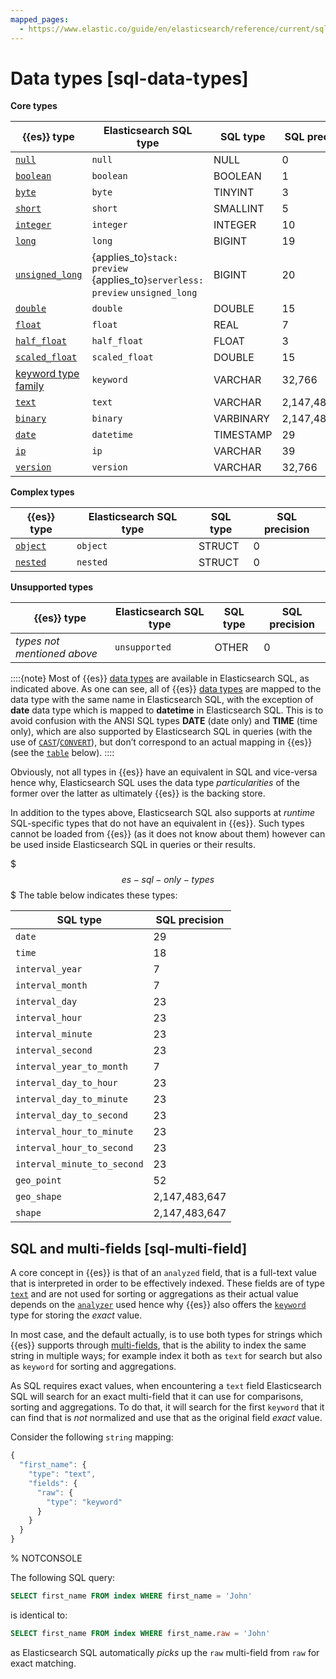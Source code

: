 ```yaml
---
mapped_pages:
  - https://www.elastic.co/guide/en/elasticsearch/reference/current/sql-data-types.html
---
```


# Data types [sql-data-types]

**Core types**

| **{{es}} type** | **Elasticsearch SQL type** | **SQL type** | **SQL precision** |
| --- | --- | --- | --- |
| [`null`](/reference/elasticsearch/mapping-reference/null-value.md) | `null` | NULL | 0 |
| [`boolean`](/reference/elasticsearch/mapping-reference/boolean.md) | `boolean` | BOOLEAN | 1 |
| [`byte`](/reference/elasticsearch/mapping-reference/number.md) | `byte` | TINYINT | 3 |
| [`short`](/reference/elasticsearch/mapping-reference/number.md) | `short` | SMALLINT | 5 |
| [`integer`](/reference/elasticsearch/mapping-reference/number.md) | `integer` | INTEGER | 10 |
| [`long`](/reference/elasticsearch/mapping-reference/number.md) | `long` | BIGINT | 19 |
| [`unsigned_long`](/reference/elasticsearch/mapping-reference/number.md) | {applies_to}`stack: preview` {applies_to}`serverless: preview` `unsigned_long` | BIGINT | 20 |
| [`double`](/reference/elasticsearch/mapping-reference/number.md) | `double` | DOUBLE | 15 |
| [`float`](/reference/elasticsearch/mapping-reference/number.md) | `float` | REAL | 7 |
| [`half_float`](/reference/elasticsearch/mapping-reference/number.md) | `half_float` | FLOAT | 3 |
| [`scaled_float`](/reference/elasticsearch/mapping-reference/number.md) | `scaled_float` | DOUBLE | 15 |
| [keyword type family](/reference/elasticsearch/mapping-reference/keyword.md) | `keyword` | VARCHAR | 32,766 |
| [`text`](/reference/elasticsearch/mapping-reference/text.md) | `text` | VARCHAR | 2,147,483,647 |
| [`binary`](/reference/elasticsearch/mapping-reference/binary.md) | `binary` | VARBINARY | 2,147,483,647 |
| [`date`](/reference/elasticsearch/mapping-reference/date.md) | `datetime` | TIMESTAMP | 29 |
| [`ip`](/reference/elasticsearch/mapping-reference/ip.md) | `ip` | VARCHAR | 39 |
| [`version`](/reference/elasticsearch/mapping-reference/version.md) | `version` | VARCHAR | 32,766 |

**Complex types**

| **{{es}} type** | **Elasticsearch SQL type** | **SQL type** | **SQL precision** |
| --- | --- | --- | --- |
| [`object`](/reference/elasticsearch/mapping-reference/object.md) | `object` | STRUCT | 0 |
| [`nested`](/reference/elasticsearch/mapping-reference/nested.md) | `nested` | STRUCT | 0 |

**Unsupported types**

| **{{es}} type** | **Elasticsearch SQL type** | **SQL type** | **SQL precision** |
| --- | --- | --- | --- |
| *types not mentioned above* | `unsupported` | OTHER | 0 |

::::{note}
Most of {{es}} [data types](/reference/elasticsearch/mapping-reference/field-data-types.md) are available in Elasticsearch SQL, as indicated above. As one can see, all of {{es}} [data types](/reference/elasticsearch/mapping-reference/field-data-types.md) are mapped to the data type with the same name in Elasticsearch SQL, with the exception of **date** data type which is mapped to **datetime** in Elasticsearch SQL. This is to avoid confusion with the ANSI SQL types **DATE** (date only) and **TIME** (time only), which are also supported by Elasticsearch SQL in queries (with the use of [`CAST`](/reference/query-languages/sql/sql-functions-type-conversion.md#sql-functions-type-conversion-cast)/[`CONVERT`](/reference/query-languages/sql/sql-functions-type-conversion.md#sql-functions-type-conversion-convert)), but don’t correspond to an actual mapping in {{es}} (see the [`table`](#es-sql-only-types) below).
::::


Obviously, not all types in {{es}} have an equivalent in SQL and vice-versa hence why, Elasticsearch SQL uses the data type *particularities* of the former over the latter as ultimately {{es}} is the backing store.

In addition to the types above, Elasticsearch SQL also supports at *runtime* SQL-specific types that do not have an equivalent in {{es}}. Such types cannot be loaded from {{es}} (as it does not know about them) however can be used inside Elasticsearch SQL in queries or their results.

$$$es-sql-only-types$$$
The table below indicates these types:

| **SQL type** | **SQL precision** |
| --- | --- |
| `date` | 29 |
| `time` | 18 |
| `interval_year` | 7 |
| `interval_month` | 7 |
| `interval_day` | 23 |
| `interval_hour` | 23 |
| `interval_minute` | 23 |
| `interval_second` | 23 |
| `interval_year_to_month` | 7 |
| `interval_day_to_hour` | 23 |
| `interval_day_to_minute` | 23 |
| `interval_day_to_second` | 23 |
| `interval_hour_to_minute` | 23 |
| `interval_hour_to_second` | 23 |
| `interval_minute_to_second` | 23 |
| `geo_point` | 52 |
| `geo_shape` | 2,147,483,647 |
| `shape` | 2,147,483,647 |


## SQL and multi-fields [sql-multi-field]

A core concept in {{es}} is that of an `analyzed` field, that is a full-text value that is interpreted in order to be effectively indexed. These fields are of type [`text`](/reference/elasticsearch/mapping-reference/text.md) and are not used for sorting or aggregations as their actual value depends on the [`analyzer`](/reference/elasticsearch/mapping-reference/analyzer.md) used hence why {{es}} also offers the [`keyword`](/reference/elasticsearch/mapping-reference/keyword.md) type for storing the *exact* value.

In most case, and the default actually, is to use both types for strings which {{es}} supports through [multi-fields](/reference/elasticsearch/mapping-reference/multi-fields.md), that is the ability to index the same string in multiple ways; for example index it both as `text` for search but also as `keyword` for sorting and aggregations.

As SQL requires exact values, when encountering a `text` field Elasticsearch SQL will search for an exact multi-field that it can use for comparisons, sorting and aggregations. To do that, it will search for the first `keyword` that it can find that is *not* normalized and use that as the original field *exact* value.

Consider the following `string` mapping:

```js
{
  "first_name": {
    "type": "text",
    "fields": {
      "raw": {
        "type": "keyword"
      }
    }
  }
}
```
% NOTCONSOLE

The following SQL query:

```sql
SELECT first_name FROM index WHERE first_name = 'John'
```

is identical to:

```sql
SELECT first_name FROM index WHERE first_name.raw = 'John'
```

as Elasticsearch SQL automatically *picks* up the `raw` multi-field from `raw` for exact matching.
